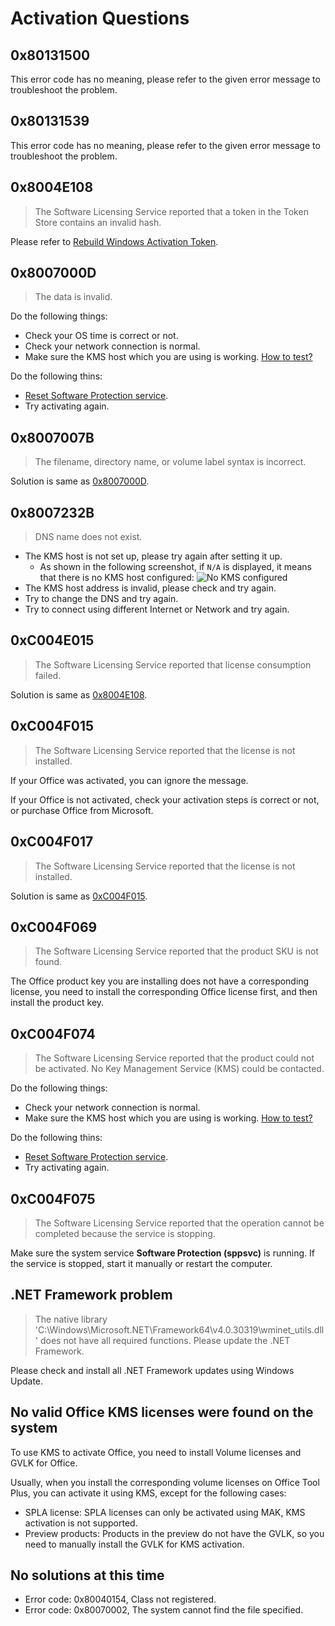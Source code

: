 # Activation Questions

## 0x80131500

This error code has no meaning, please refer to the given error message to troubleshoot the problem.

## 0x80131539

This error code has no meaning, please refer to the given error message to troubleshoot the problem.

## 0x8004E108

> The Software Licensing Service reported that a token in the Token Store contains an invalid hash.

Please refer to [Rebuild Windows Activation Token](/usage/toolbox/windows.md#rebuild-windows-activation-token).

## 0x8007000D

> The data is invalid.

Do the following things:

- Check your OS time is correct or not.
- Check your network connection is normal.
- Make sure the KMS host which you are using is working. [How to test?](/usage/toolbox/general.md#test-kms-host-reachability)

Do the following thins:

- [Reset Software Protection service](/usage/toolbox/windows.md#reset-software-protection-service).
- Try activating again.

## 0x8007007B

> The filename, directory name, or volume label syntax is incorrect.

Solution is same as [0x8007000D](activation.md#_0x8007000d).

## 0x8007232B

> DNS name does not exist.

- The KMS host is not set up, please try again after setting it up.
  - As shown in the following screenshot, if `N/A` is displayed, it means that there is no KMS host configured:
  ![No KMS configured](/images/en-us/activation/no-kms-configured.webp)
- The KMS host address is invalid, please check and try again.
- Try to change the DNS and try again.
- Try to connect using different Internet or Network and try again.

## 0xC004E015

> The Software Licensing Service reported that license consumption failed.

Solution is same as [0x8004E108](activation.md#_0x8004e108).

## 0xC004F015

> The Software Licensing Service reported that the license is not installed.

If your Office was activated, you can ignore the message.

If your Office is not activated, check your activation steps is correct or not, or purchase Office from Microsoft.

## 0xC004F017

> The Software Licensing Service reported that the license is not installed.

Solution is same as [0xC004F015](activation.md#_0xc004f015).

## 0xC004F069

> The Software Licensing Service reported that the product SKU is not found.

The Office product key you are installing does not have a corresponding license, you need to install the corresponding Office license first, and then install the product key.

## 0xC004F074

> The Software Licensing Service reported that the product could not be activated. No Key Management Service (KMS) could be contacted.

Do the following things:

- Check your network connection is normal.
- Make sure the KMS host which you are using is working. [How to test?](/usage/toolbox/general.md#test-kms-host-reachability)

Do the following thins:

- [Reset Software Protection service](/usage/toolbox/windows.md#reset-software-protection-service).
- Try activating again.

## 0xC004F075

> The Software Licensing Service reported that the operation cannot be completed because the service is stopping.

Make sure the system service **Software Protection (sppsvc)** is running. If the service is stopped, start it manually or restart the computer.

## .NET Framework problem

> The native library 'C:\Windows\Microsoft.NET\Framework64\v4.0.30319\wminet_utils.dll' does not have all required functions. Please update the .NET Framework.

Please check and install all .NET Framework updates using Windows Update.

## No valid Office KMS licenses were found on the system

To use KMS to activate Office, you need to install Volume licenses and GVLK for Office.

Usually, when you install the corresponding volume licenses on Office Tool Plus, you can activate it using KMS, except for the following cases:

- SPLA license: SPLA licenses can only be activated using MAK, KMS activation is not supported.
- Preview products: Products in the preview do not have the GVLK, so you need to manually install the GVLK for KMS activation.

## No solutions at this time

- Error code: 0x80040154, Class not registered.
- Error code: 0x80070002, The system cannot find the file specified.
